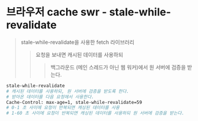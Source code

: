 # 브라우저 cache swr - stale-while-revalidate

> stale-while-revalidate을 사용한 fetch 라이브러리
>
> > 요청을 보내면 캐시된 데이터를 사용하되
> >
> > > 백그라운드 (메인 스레드가 아닌 웹 워커)에서 원 서버에 검증을 받는다.

```sh
stale-while-revalidate
# 캐시된 데이터를 사용하되, 원 서버에 검증을 받도록 한다.
# 받아온 데이터를 다음 요청에서 사용한다.
Cache-Control: max-age=1, stale-while-revalidate=59
# 0-1 초 사이에 요청이 반복되면 캐싱된 데이터를 사용
# 1-60 초 사이에 요청이 반복되면 캐싱된 데이터를 사용하되 원 서버에 검증을 받는다.
```

